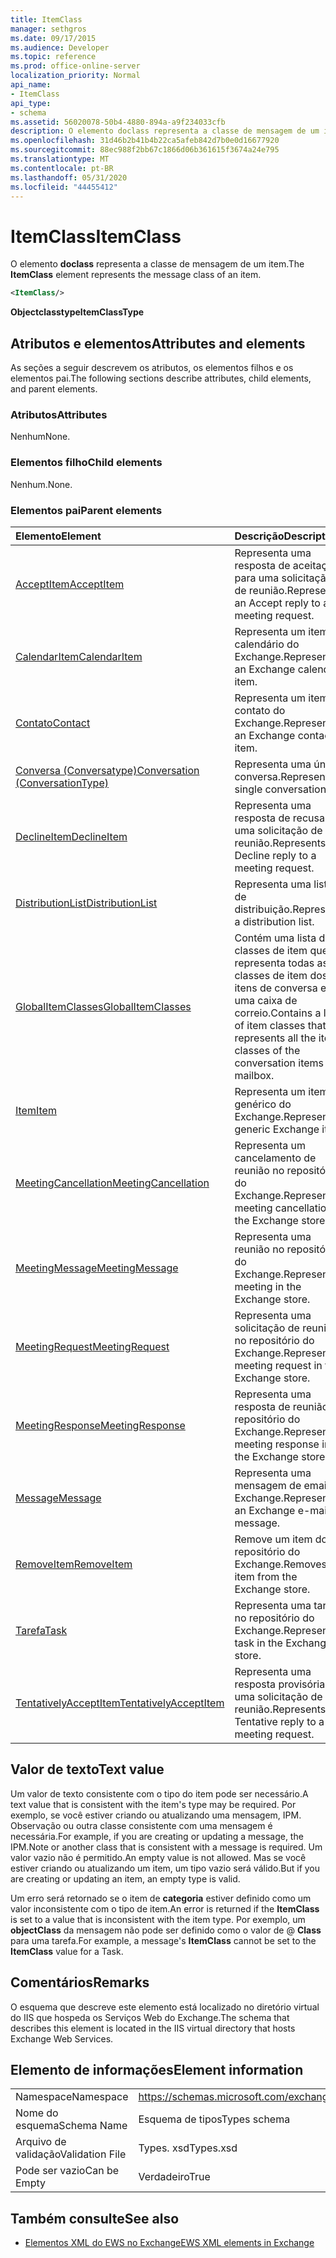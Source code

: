 ```yaml
---
title: ItemClass
manager: sethgros
ms.date: 09/17/2015
ms.audience: Developer
ms.topic: reference
ms.prod: office-online-server
localization_priority: Normal
api_name:
- ItemClass
api_type:
- schema
ms.assetid: 56020078-50b4-4880-894a-a9f234033cfb
description: O elemento doclass representa a classe de mensagem de um item.
ms.openlocfilehash: 31d46b2b41b4b22ca5afeb842d7b0e0d16677920
ms.sourcegitcommit: 88ec988f2bb67c1866d06b361615f3674a24e795
ms.translationtype: MT
ms.contentlocale: pt-BR
ms.lasthandoff: 05/31/2020
ms.locfileid: "44455412"
---
```

# <a name="itemclass"></a><span data-ttu-id="3a3ac-103">ItemClass</span><span class="sxs-lookup"><span data-stu-id="3a3ac-103">ItemClass</span></span>

<span data-ttu-id="3a3ac-104">O elemento **doclass** representa a classe de mensagem de um item.</span><span class="sxs-lookup"><span data-stu-id="3a3ac-104">The **ItemClass** element represents the message class of an item.</span></span> 
  
```XML
<ItemClass/>
```

 <span data-ttu-id="3a3ac-105">**Objectclasstype**</span><span class="sxs-lookup"><span data-stu-id="3a3ac-105">**ItemClassType**</span></span>
## <a name="attributes-and-elements"></a><span data-ttu-id="3a3ac-106">Atributos e elementos</span><span class="sxs-lookup"><span data-stu-id="3a3ac-106">Attributes and elements</span></span>

<span data-ttu-id="3a3ac-107">As seções a seguir descrevem os atributos, os elementos filhos e os elementos pai.</span><span class="sxs-lookup"><span data-stu-id="3a3ac-107">The following sections describe attributes, child elements, and parent elements.</span></span>
  
### <a name="attributes"></a><span data-ttu-id="3a3ac-108">Atributos</span><span class="sxs-lookup"><span data-stu-id="3a3ac-108">Attributes</span></span>

<span data-ttu-id="3a3ac-109">Nenhum</span><span class="sxs-lookup"><span data-stu-id="3a3ac-109">None.</span></span>
  
### <a name="child-elements"></a><span data-ttu-id="3a3ac-110">Elementos filho</span><span class="sxs-lookup"><span data-stu-id="3a3ac-110">Child elements</span></span>

<span data-ttu-id="3a3ac-111">Nenhum.</span><span class="sxs-lookup"><span data-stu-id="3a3ac-111">None.</span></span>
  
### <a name="parent-elements"></a><span data-ttu-id="3a3ac-112">Elementos pai</span><span class="sxs-lookup"><span data-stu-id="3a3ac-112">Parent elements</span></span>

|<span data-ttu-id="3a3ac-113">**Elemento**</span><span class="sxs-lookup"><span data-stu-id="3a3ac-113">**Element**</span></span>|<span data-ttu-id="3a3ac-114">**Descrição**</span><span class="sxs-lookup"><span data-stu-id="3a3ac-114">**Description**</span></span>|
|:-----|:-----|
|[<span data-ttu-id="3a3ac-115">AcceptItem</span><span class="sxs-lookup"><span data-stu-id="3a3ac-115">AcceptItem</span></span>](acceptitem.md) <br/> |<span data-ttu-id="3a3ac-116">Representa uma resposta de aceitação para uma solicitação de reunião.</span><span class="sxs-lookup"><span data-stu-id="3a3ac-116">Represents an Accept reply to a meeting request.</span></span>  <br/> |
|[<span data-ttu-id="3a3ac-117">CalendarItem</span><span class="sxs-lookup"><span data-stu-id="3a3ac-117">CalendarItem</span></span>](calendaritem.md) <br/> |<span data-ttu-id="3a3ac-118">Representa um item de calendário do Exchange.</span><span class="sxs-lookup"><span data-stu-id="3a3ac-118">Represents an Exchange calendar item.</span></span>  <br/> |
|[<span data-ttu-id="3a3ac-119">Contato</span><span class="sxs-lookup"><span data-stu-id="3a3ac-119">Contact</span></span>](contact.md) <br/> |<span data-ttu-id="3a3ac-120">Representa um item de contato do Exchange.</span><span class="sxs-lookup"><span data-stu-id="3a3ac-120">Represents an Exchange contact item.</span></span>  <br/> |
|[<span data-ttu-id="3a3ac-121">Conversa (Conversatype)</span><span class="sxs-lookup"><span data-stu-id="3a3ac-121">Conversation (ConversationType)</span></span>](conversation-conversationtype.md) <br/> |<span data-ttu-id="3a3ac-122">Representa uma única conversa.</span><span class="sxs-lookup"><span data-stu-id="3a3ac-122">Represents a single conversation.</span></span>  <br/> |
|[<span data-ttu-id="3a3ac-123">DeclineItem</span><span class="sxs-lookup"><span data-stu-id="3a3ac-123">DeclineItem</span></span>](declineitem.md) <br/> |<span data-ttu-id="3a3ac-124">Representa uma resposta de recusa a uma solicitação de reunião.</span><span class="sxs-lookup"><span data-stu-id="3a3ac-124">Represents a Decline reply to a meeting request.</span></span>  <br/> |
|[<span data-ttu-id="3a3ac-125">DistributionList</span><span class="sxs-lookup"><span data-stu-id="3a3ac-125">DistributionList</span></span>](distributionlist.md) <br/> |<span data-ttu-id="3a3ac-126">Representa uma lista de distribuição.</span><span class="sxs-lookup"><span data-stu-id="3a3ac-126">Represents a distribution list.</span></span>  <br/> |
|[<span data-ttu-id="3a3ac-127">GlobalItemClasses</span><span class="sxs-lookup"><span data-stu-id="3a3ac-127">GlobalItemClasses</span></span>](globalitemclasses.md) <br/> |<span data-ttu-id="3a3ac-128">Contém uma lista de classes de item que representa todas as classes de item dos itens de conversa em uma caixa de correio.</span><span class="sxs-lookup"><span data-stu-id="3a3ac-128">Contains a list of item classes that represents all the item classes of the conversation items in a mailbox.</span></span>  <br/> |
|[<span data-ttu-id="3a3ac-129">Item</span><span class="sxs-lookup"><span data-stu-id="3a3ac-129">Item</span></span>](item.md) <br/> |<span data-ttu-id="3a3ac-130">Representa um item genérico do Exchange.</span><span class="sxs-lookup"><span data-stu-id="3a3ac-130">Represents a generic Exchange item.</span></span>  <br/> |
|[<span data-ttu-id="3a3ac-131">MeetingCancellation</span><span class="sxs-lookup"><span data-stu-id="3a3ac-131">MeetingCancellation</span></span>](meetingcancellation.md) <br/> |<span data-ttu-id="3a3ac-132">Representa um cancelamento de reunião no repositório do Exchange.</span><span class="sxs-lookup"><span data-stu-id="3a3ac-132">Represents a meeting cancellation in the Exchange store.</span></span>  <br/> |
|[<span data-ttu-id="3a3ac-133">MeetingMessage</span><span class="sxs-lookup"><span data-stu-id="3a3ac-133">MeetingMessage</span></span>](meetingmessage.md) <br/> |<span data-ttu-id="3a3ac-134">Representa uma reunião no repositório do Exchange.</span><span class="sxs-lookup"><span data-stu-id="3a3ac-134">Represents a meeting in the Exchange store.</span></span>  <br/> |
|[<span data-ttu-id="3a3ac-135">MeetingRequest</span><span class="sxs-lookup"><span data-stu-id="3a3ac-135">MeetingRequest</span></span>](meetingrequest.md) <br/> |<span data-ttu-id="3a3ac-136">Representa uma solicitação de reunião no repositório do Exchange.</span><span class="sxs-lookup"><span data-stu-id="3a3ac-136">Represents a meeting request in the Exchange store.</span></span>  <br/> |
|[<span data-ttu-id="3a3ac-137">MeetingResponse</span><span class="sxs-lookup"><span data-stu-id="3a3ac-137">MeetingResponse</span></span>](meetingresponse.md) <br/> |<span data-ttu-id="3a3ac-138">Representa uma resposta de reunião no repositório do Exchange.</span><span class="sxs-lookup"><span data-stu-id="3a3ac-138">Represents a meeting response in the Exchange store.</span></span>  <br/> |
|[<span data-ttu-id="3a3ac-139">Message</span><span class="sxs-lookup"><span data-stu-id="3a3ac-139">Message</span></span>](message-ex15websvcsotherref.md) <br/> |<span data-ttu-id="3a3ac-140">Representa uma mensagem de email do Exchange.</span><span class="sxs-lookup"><span data-stu-id="3a3ac-140">Represents an Exchange e-mail message.</span></span>  <br/> |
|[<span data-ttu-id="3a3ac-141">RemoveItem</span><span class="sxs-lookup"><span data-stu-id="3a3ac-141">RemoveItem</span></span>](removeitem.md) <br/> |<span data-ttu-id="3a3ac-142">Remove um item do repositório do Exchange.</span><span class="sxs-lookup"><span data-stu-id="3a3ac-142">Removes an item from the Exchange store.</span></span>  <br/> |
|[<span data-ttu-id="3a3ac-143">Tarefa</span><span class="sxs-lookup"><span data-stu-id="3a3ac-143">Task</span></span>](task.md) <br/> |<span data-ttu-id="3a3ac-144">Representa uma tarefa no repositório do Exchange.</span><span class="sxs-lookup"><span data-stu-id="3a3ac-144">Represents a task in the Exchange store.</span></span>  <br/> |
|[<span data-ttu-id="3a3ac-145">TentativelyAcceptItem</span><span class="sxs-lookup"><span data-stu-id="3a3ac-145">TentativelyAcceptItem</span></span>](tentativelyacceptitem.md) <br/> |<span data-ttu-id="3a3ac-146">Representa uma resposta provisória a uma solicitação de reunião.</span><span class="sxs-lookup"><span data-stu-id="3a3ac-146">Represents a Tentative reply to a meeting request.</span></span>  <br/> |
   
## <a name="text-value"></a><span data-ttu-id="3a3ac-147">Valor de texto</span><span class="sxs-lookup"><span data-stu-id="3a3ac-147">Text value</span></span>

<span data-ttu-id="3a3ac-148">Um valor de texto consistente com o tipo do item pode ser necessário.</span><span class="sxs-lookup"><span data-stu-id="3a3ac-148">A text value that is consistent with the item's type may be required.</span></span> <span data-ttu-id="3a3ac-149">Por exemplo, se você estiver criando ou atualizando uma mensagem, IPM. Observação ou outra classe consistente com uma mensagem é necessária.</span><span class="sxs-lookup"><span data-stu-id="3a3ac-149">For example, if you are creating or updating a message, the IPM.Note or another class that is consistent with a message is required.</span></span> <span data-ttu-id="3a3ac-150">Um valor vazio não é permitido.</span><span class="sxs-lookup"><span data-stu-id="3a3ac-150">An empty value is not allowed.</span></span> <span data-ttu-id="3a3ac-151">Mas se você estiver criando ou atualizando um item, um tipo vazio será válido.</span><span class="sxs-lookup"><span data-stu-id="3a3ac-151">But if you are creating or updating an item, an empty type is valid.</span></span>
  
<span data-ttu-id="3a3ac-152">Um erro será retornado se o item de **categoria** estiver definido como um valor inconsistente com o tipo de item.</span><span class="sxs-lookup"><span data-stu-id="3a3ac-152">An error is returned if the **ItemClass** is set to a value that is inconsistent with the item type.</span></span> <span data-ttu-id="3a3ac-153">Por exemplo, um **objectClass** da mensagem não pode ser definido como o valor de @ **Class** para uma tarefa.</span><span class="sxs-lookup"><span data-stu-id="3a3ac-153">For example, a message's **ItemClass** cannot be set to the **ItemClass** value for a Task.</span></span> 
  
## <a name="remarks"></a><span data-ttu-id="3a3ac-154">Comentários</span><span class="sxs-lookup"><span data-stu-id="3a3ac-154">Remarks</span></span>

<span data-ttu-id="3a3ac-155">O esquema que descreve este elemento está localizado no diretório virtual do IIS que hospeda os Serviços Web do Exchange.</span><span class="sxs-lookup"><span data-stu-id="3a3ac-155">The schema that describes this element is located in the IIS virtual directory that hosts Exchange Web Services.</span></span>
  
## <a name="element-information"></a><span data-ttu-id="3a3ac-156">Elemento de informações</span><span class="sxs-lookup"><span data-stu-id="3a3ac-156">Element information</span></span>

|||
|:-----|:-----|
|<span data-ttu-id="3a3ac-157">Namespace</span><span class="sxs-lookup"><span data-stu-id="3a3ac-157">Namespace</span></span>  <br/> |https://schemas.microsoft.com/exchange/services/2006/types  <br/> |
|<span data-ttu-id="3a3ac-158">Nome do esquema</span><span class="sxs-lookup"><span data-stu-id="3a3ac-158">Schema Name</span></span>  <br/> |<span data-ttu-id="3a3ac-159">Esquema de tipos</span><span class="sxs-lookup"><span data-stu-id="3a3ac-159">Types schema</span></span>  <br/> |
|<span data-ttu-id="3a3ac-160">Arquivo de validação</span><span class="sxs-lookup"><span data-stu-id="3a3ac-160">Validation File</span></span>  <br/> |<span data-ttu-id="3a3ac-161">Types. xsd</span><span class="sxs-lookup"><span data-stu-id="3a3ac-161">Types.xsd</span></span>  <br/> |
|<span data-ttu-id="3a3ac-162">Pode ser vazio</span><span class="sxs-lookup"><span data-stu-id="3a3ac-162">Can be Empty</span></span>  <br/> |<span data-ttu-id="3a3ac-163">Verdadeiro</span><span class="sxs-lookup"><span data-stu-id="3a3ac-163">True</span></span>  <br/> |
   
## <a name="see-also"></a><span data-ttu-id="3a3ac-164">Também consulte</span><span class="sxs-lookup"><span data-stu-id="3a3ac-164">See also</span></span>



- [<span data-ttu-id="3a3ac-165">Elementos XML do EWS no Exchange</span><span class="sxs-lookup"><span data-stu-id="3a3ac-165">EWS XML elements in Exchange</span></span>](ews-xml-elements-in-exchange.md)


